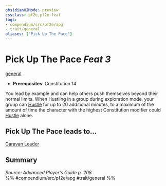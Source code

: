 ```yaml
---
obsidianUIMode: preview
cssclass: pf2e,pf2e-feat
tags:
- compendium/src/pf2e/apg
- trait/general
aliases: ["Pick Up The Pace"]
---
```

# Pick Up The Pace  *Feat 3*  
[general](rules/traits/general.md "General Feat Trait")  

- **Prerequisites**: Constitution 14

You lead by example and can help others push themselves beyond their normal limits. When Hustling in a group during exploration mode, your group can [Hustle](rules/actions/hustle.md) for up to 20 additional minutes, to a maximum of the amount of time the character with the highest Constitution modifier could [Hustle](rules/actions/hustle.md) alone.

## Pick Up The Pace leads to...

[Caravan Leader](compendium/feats/caravan-leader-apg.md)

## Summary

*Source: Advanced Player's Guide p. 208*  
%% #compendium/src/pf2e/apg #trait/general %%